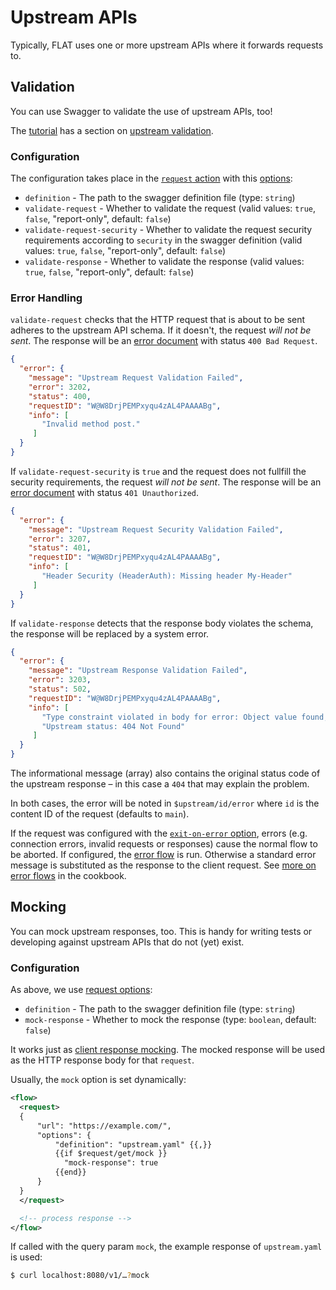 # Upstream APIs

Typically, FLAT uses one or more upstream APIs where it forwards requests to.

## Validation

You can use Swagger to validate the use of upstream APIs, too!

The [tutorial](/tutorial/README.md) has a section on [upstream validation](/tutorial/README.md#upstream-validation).

### Configuration

The configuration takes place in the [`request` action](/reference/actions/request.md) with this [options](/reference/actions/request.md#options):

* `definition` - The path to the swagger definition file (type: `string`)
* `validate-request` - Whether to validate the request (valid values: `true`, `false`, "report-only", default: `false`)
* `validate-request-security` - Whether to validate the request security requirements according to `security` in the swagger definition (valid values: `true`, `false`, "report-only", default: `false`)
* `validate-response` - Whether to validate the response (valid values: `true`, `false`, "report-only", default: `false`)

### Error Handling

`validate-request` checks that the HTTP request that is about to be sent adheres to the upstream API schema. If it doesn't, the request _will not be sent_. The response will be an [error document](validation.md#system-error-document) with status `400 Bad Request`.

```json
{
  "error": {
    "message": "Upstream Request Validation Failed",
    "error": 3202,
    "status": 400,
    "requestID": "W@W8DrjPEMPxyqu4zAL4PAAAABg",
    "info": [
       "Invalid method post."
     ]
  }
}
```

If `validate-request-security` is `true` and the request does not fullfill the security requirements, the request _will not be sent_. The response will be an [error document](validation.md#system-error-document) with status `401 Unauthorized`.

```json
{
  "error": {
    "message": "Upstream Request Security Validation Failed",
    "error": 3207,
    "status": 401,
    "requestID": "W@W8DrjPEMPxyqu4zAL4PAAAABg",
    "info": [
       "Header Security (HeaderAuth): Missing header My-Header"
     ]
  }
}
```

If `validate-response` detects that the response body violates the schema, the response will be replaced by a system error.

```json
{
  "error": {
    "message": "Upstream Response Validation Failed",
    "error": 3203,
    "status": 502,
    "requestID": "W@W8DrjPEMPxyqu4zAL4PAAAABg",
    "info": [
       "Type constraint violated in body for error: Object value found, but a string is required.",
       "Upstream status: 404 Not Found"
     ]
  }
}
```

The informational message (array) also contains the original status code of the upstream response – in this case a `404` that may explain the problem.


In both cases, the error will be noted in `$upstream/id/error` where `id` is the content ID of the request (defaults to `main`).

If the request was configured with the [`exit-on-error` option](/reference/actions/request.md#options), errors (e.g. connection errors, invalid requests or responses) cause the normal flow to be aborted. If configured, the [error flow](/reference/OpenAPI/routing.md#error-flow) is run. Otherwise a standard error message is substituted as the response to the client request. See [more on error flows](/cookbook/error-flow.md) in the cookbook.


## Mocking

You can mock upstream responses, too. This is handy for writing tests or developing against upstream APIs that do not (yet) exist.

### Configuration

As above, we use [request options](/reference/actions/request.md#options):

* `definition` - The path to the swagger definition file (type: `string`)
* `mock-response` - Whether to mock the response (type: `boolean`, default: `false`)

It works just as [client response mocking](mocking.md). The mocked response will be used as the HTTP response body for that `request`.

Usually, the `mock` option is set dynamically:

```xml
<flow>
  <request>
  {
      "url": "https://example.com/",
      "options": {
          "definition": "upstream.yaml" {{,}}
          {{if $request/get/mock }}
            "mock-response": true
          {{end}}
      }
  }
  </request>

  <!-- process response -->
</flow>
```

If called with the query param `mock`, the example response of `upstream.yaml` is used:

```bash
$ curl localhost:8080/v1/…?mock
```
